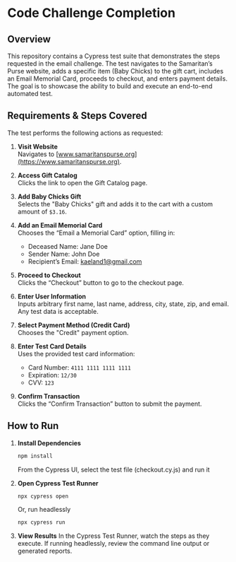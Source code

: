 # Code Challenge Completion

## Overview

This repository contains a Cypress test suite that demonstrates the steps requested in the email challenge. The test navigates to the Samaritan’s Purse website, adds a specific item (Baby Chicks) to the gift cart, includes an Email Memorial Card, proceeds to checkout, and enters payment details. The goal is to showcase the ability to build and execute an end-to-end automated test.

## Requirements & Steps Covered

The test performs the following actions as requested:

1. **Visit Website**  
   Navigates to [www.samaritanspurse.org](https://www.samaritanspurse.org).

2. **Access Gift Catalog**  
   Clicks the link to open the Gift Catalog page.

3. **Add Baby Chicks Gift**  
   Selects the "Baby Chicks" gift and adds it to the cart with a custom amount of `$3.16`.

4. **Add an Email Memorial Card**  
   Chooses the “Email a Memorial Card” option, filling in:
   - Deceased Name: Jane Doe
   - Sender Name: John Doe
   - Recipient’s Email: kaeland1@gmail.com

5. **Proceed to Checkout**  
   Clicks the “Checkout” button to go to the checkout page.

6. **Enter User Information**  
   Inputs arbitrary first name, last name, address, city, state, zip, and email. Any test data is acceptable.

7. **Select Payment Method (Credit Card)**  
   Chooses the "Credit" payment option.

8. **Enter Test Card Details**  
   Uses the provided test card information:
   - Card Number: `4111 1111 1111 1111`
   - Expiration: `12/30`
   - CVV: `123`

9. **Confirm Transaction**  
   Clicks the “Confirm Transaction” button to submit the payment.

## How to Run

1. **Install Dependencies**
   ```bash
   npm install
   ```
   
   From the Cypress UI, select the test file (checkout.cy.js) and run it

2. **Open Cypress Test Runner**
    ``` bash
    npx cypress open
    ```

    Or, run headlessly
    ``` bash
    npx cypress run
    ```

3. **View Results**
In the Cypress Test Runner, watch the steps as they execute. If running headlessly, review the command line output or generated reports.

 
